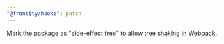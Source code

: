 ```yaml
---
"@frontity/hooks": patch
---
```


Mark the package as "side-effect free" to allow [tree shaking in Webpack](https://webpack.js.org/guides/tree-shaking/).
